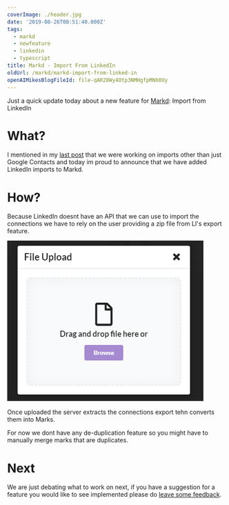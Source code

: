 ```yaml
---
coverImage: ./header.jpg
date: '2019-08-26T08:51:40.000Z'
tags:
  - markd
  - newfeature
  - linkedin
  - typescript
title: Markd - Import From LinkedIn
oldUrl: /markd/markd-import-from-linked-in
openAIMikesBlogFileId: file-qAR28Wy4Otp3NMHgfpMNh0Uy
---
```


Just a quick update today about a new feature for [Markd](https://markd.co): Import from LinkedIn

<!-- more -->

# What?

I mentioned in my [last post](/markd/markd-import-from-google-contacts) that we were working on imports other than just Google Contacts and today im proud to announce that we have added LinkedIn imports to Markd.

# How?

Because LinkedIn doesnt have an API that we can use to import the connections we have to rely on the user providing a zip file from LI's export feature.

![](./file-upload.png)

Once uploaded the server extracts the connections export tehn converts them into Marks.

For now we dont have any de-duplication feature so you might have to manually merge marks that are duplicates.

# Next

We are just debating what to work on next, if you have a suggestion for a feature you would like to see implemented please do [leave some feedback](https://markd.public.makerkit.co/).
